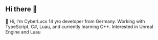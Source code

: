 ## Hi there 👋

👋 Hi, I'm CyberLucx
14 y/o developer from Germany.
Working with TypeScript, C#, Luau, and currently learning C++.
Interested in Unreal Engine and Luau
